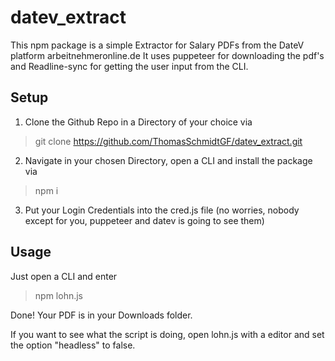 # datev_extract
This npm package is a simple Extractor for Salary PDFs from the DateV platform arbeitnehmeronline.de
It uses puppeteer for downloading the pdf's and Readline-sync for getting the user input from the CLI.

## Setup

1. Clone the Github Repo in a Directory of your choice via

> git clone https://github.com/ThomasSchmidtGF/datev_extract.git

2. Navigate in your chosen Directory, open a CLI and install the package via

> npm i

3. Put your Login Credentials into the cred.js file (no worries, nobody except for you, puppeteer and datev is going to see them)

## Usage

Just open a CLI and enter

> npm lohn.js

Done! Your PDF is in your Downloads folder.

If you want to see what the script is doing, open lohn.js with a editor and set the option "headless" to false.
